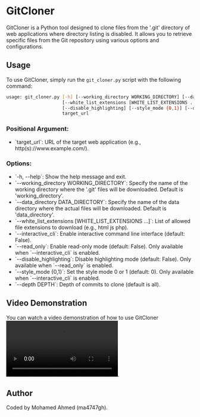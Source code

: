 # GitCloner
GitCloner is a Python tool designed to clone files from the '.git' directory of web applications where directory listing is disabled. It allows you to retrieve specific files from the Git repository using various options and configurations.

## Usage
To use GitCloner, simply run the `git_cloner.py` script with the following command:

```bash
usage: git_cloner.py [-h] [--working_directory WORKING_DIRECTORY] [--data_directory DATA_DIRECTORY]
                     [--white_list_extensions [WHITE_LIST_EXTENSIONS ...]] [--interactive_cli] [--read_only]
                     [--disable_highlighting] [--style_mode {0,1}] [--depth DEPTH]
                     target_url
```

### Positional Argument:
- \`target_url\`: URL of the target web application (e.g., http(s)://www\.example\.com/).

### Options:
- \`-h, --help\`: Show the help message and exit.
- \`--working_directory WORKING_DIRECTORY\`: Specify the name of the working directory where the '.git' files will be downloaded. Default is 'working_directory'.
- \`--data_directory DATA_DIRECTORY\`: Specify the name of the data directory where the actual files will be downloaded. Default is 'data_directory'.
- \`--white_list_extensions [WHITE_LIST_EXTENSIONS ...]\`: List of allowed file extensions to download (e.g., html js php).
- \`--interactive_cli\`: Enable interactive command line interface (default: False).
- \`--read_only\`: Enable read-only mode (default: False). Only available when \`--interactive_cli\` is enabled.
- \`--disable_highlighting\`: Disable highlighting mode (default: False). Only available when \`--read_only\` is enabled.
- \`--style_mode {0,1}\`: Set the style mode 0 or 1 (default: 0). Only available when \`--interactive_cli\` is enabled.
- \`--depth DEPTH\`: Depth of commits to clone (default is all).

## Video Demonstration
You can watch a video demonstration of how to use GitCloner ![Watch the video](https://github.com/ma4747gh/GitCloner/raw/main/GitCloner.ogv).

## Author
Coded by Mohamed Ahmed (ma4747gh).
